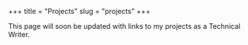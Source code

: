 +++
title = "Projects"
slug = "projects"
+++

This page will soon be updated with links to my projects as a Technical Writer.